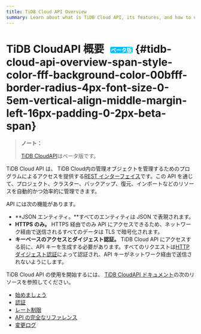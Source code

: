```yaml
---
title: TiDB Cloud API Overview
summary: Learn about what is TiDB Cloud API, its features, and how to use API to manage your TiDB Cloud clusters.
---
```


# TiDB CloudAPI 概要<span style="color: #fff; background-color: #00bfff; border-radius: 4px; font-size: 0.5em; vertical-align: middle; margin-left: 16px; padding: 0 2px;">ベータ版</span> {#tidb-cloud-api-overview-span-style-color-fff-background-color-00bfff-border-radius-4px-font-size-0-5em-vertical-align-middle-margin-left-16px-padding-0-2px-beta-span}

> **ノート：**
>
> [TiDB CloudAPI](https://docs.pingcap.com/tidbcloud/api/v1beta)はベータ版です。

TiDB Cloud API は、 TiDB Cloud内の管理オブジェクトを管理するためのプログラムによるアクセスを提供する[REST インターフェイス](https://en.wikipedia.org/wiki/Representational_state_transfer)です。この API を通じて、プロジェクト、クラスター、バックアップ、復元、インポートなどのリソースを自動的かつ効率的に管理できます。

API には次の機能があります。

-   **JSON エンティティ。**すべてのエンティティは JSON で表現されます。
-   **HTTPS のみ。** HTTPS 経由でのみ API にアクセスできるため、ネットワーク経由で送信されるすべてのデータは TLS で暗号化されます。
-   **キーベースのアクセスとダイジェスト認証。** TiDB Cloud API にアクセスする前に、API キーを生成する必要があります。すべてのリクエストは[HTTP ダイジェスト認証](https://en.wikipedia.org/wiki/Digest_access_authentication)によって認証され、API キーがネットワーク経由で送信されないようにします。

TiDB Cloud API の使用を開始するには、 [TiDB CloudAPI ドキュメント](https://docs.pingcap.com/tidbcloud/api/v1beta)の次のリソースを参照してください。

-   [始めましょう](https://docs.pingcap.com/tidbcloud/api/v1beta#section/Get-Started)
-   [認証](https://docs.pingcap.com/tidbcloud/api/v1beta#section/Authentication)
-   [レート制限](https://docs.pingcap.com/tidbcloud/api/v1beta#section/Rate-Limiting)
-   [API の完全なリファレンス](https://docs.pingcap.com/tidbcloud/api/v1beta#tag/Project)
-   [変更ログ](https://docs.pingcap.com/tidbcloud/api/v1beta#section/API-Changelog)
